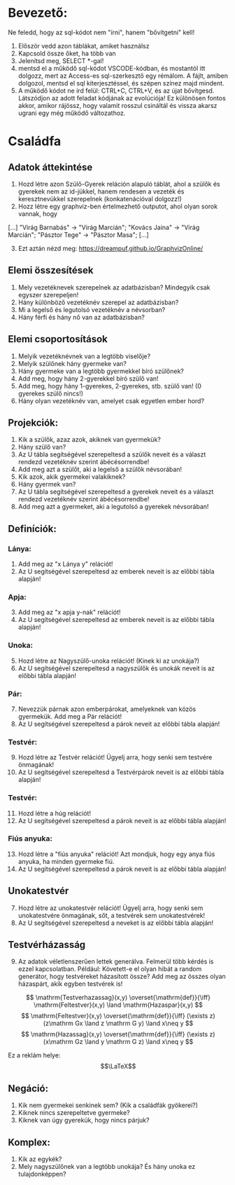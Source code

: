 # Bevezető:

Ne feledd, hogy az sql-kódot nem "írni", hanem "bővítgetni" kell!

1. Először vedd azon táblákat, amiket használsz
2. Kapcsold össze őket, ha több van
3. Jelenítsd meg, SELECT *-gal!
4. mentsd el a működő sql-kódot VSCODE-kódban, és mostantól itt dolgozz, mert az Access-es sql-szerkesztő egy rémálom. A fájlt, amiben dolgozol, mentsd el sql kiterjesztéssel, és szépen színez majd mindent.
5. A működő kódot ne írd felül: CTRL+C, CTRL+V, és az újat bővítgesd. Látszódjon az adott feladat kódjának az evolúciója! Ez különösen fontos akkor, amikor rájössz, hogy valamit rosszul csináltál és vissza akarsz ugrani egy még működő változathoz.


# Családfa

## Adatok áttekintése
1. Hozd létre azon Szülő-Gyerek reláción alapuló táblát, ahol a szülők és gyerekek nem az id-jükkel, hanem rendesen a vezeték és keresztnevükkel szerepelnek (konkatenációval dolgozz!)
2. Hozz létre egy graphviz-ben értelmezhető outputot, ahol olyan sorok vannak, hogy 

[...]
"Virág Barnabás" -> "Virág Marcián";
"Kovács Jaina" -> "Virág Marcián";
"Pásztor Tege" -> "Pásztor Masa";
[...]

3. Ezt aztán nézd meg: https://dreampuf.github.io/GraphvizOnline/


## Elemi összesítések
1. Mely vezetéknevek szerepelnek az adatbázisban? Mindegyik csak egyszer szerepeljen!
2. Hány különböző vezetéknév szerepel az adatbázisban?
3. Mi a legelső és legutolsó vezetéknév a névsorban?
4. Hány férfi és hány nő van az adatbázisban?

## Elemi csoportosítások
1. Melyik vezetéknévnek van a legtöbb viselője?
0. Melyik szülőnek hány gyermeke van?
0. Hány gyermeke van a legtöbb gyermekkel bíró szülőnek?
0. Add meg, hogy hány 2-gyerekkel bíró szülő van!
0. Add meg, hogy hány 1-gyerekes, 2-gyerekes, stb. szülő van! (0 gyerekes szülő nincs!)
0. Hány olyan vezetéknév van, amelyet csak egyetlen ember hord?

## Projekciók:

1. Kik a szülők, azaz azok, akiknek van gyermekük? 
0. Hány szülő van?
0. Az U tábla segítségével szerepeltesd a szülők neveit és a választ rendezd vezetéknév szerint ábécésorrendbe!
0. Add meg azt a szülőt, aki a legelső a szülők névsorában!
0. Kik azok, akik gyermekei valakiknek? 
0. Hány gyermek van?
0. Az U tábla segítségével szerepeltesd a gyerekek neveit és a választ rendezd vezetéknév szerint ábécésorrendbe!
0. Add meg azt a gyermeket, aki a legutolsó a gyerekek névsorában!

## Definíciók:

### Lánya:
1. Add meg az "x Lánya y" relációt!
2. Az U segítségével szerepeltesd az emberek neveit is az előbbi tábla alapján!

### Apja:
3. Add meg az "x apja y-nak" relációt!
4. Az U segítségével szerepeltesd az emberek neveit is az előbbi tábla alapján!

### Unoka:
5. Hozd létre az Nagyszülő-unoka relációt! (Kinek ki az unokája?)
6. Az U segítségével szerepeltesd a nagyszülők és unokák neveit is az előbbi tábla alapján!

### Pár:
7. Nevezzük párnak azon emberpárokat, amelyeknek van közös gyermekük. Add meg a Pár relációt!
8. Az U segítségével szerepeltesd a párok neveit az előbbi tábla alapján!

### Testvér:
9. Hozd létre az Testvér relációt! Ügyelj arra, hogy senki sem testvére önmagának!
10. Az U segítségével szerepeltesd a Testvérpárok neveit is az előbbi tábla alapján!

### Testvér:
11. Hozd létre a húg relációt!
12. Az U segítségével szerepeltesd a párok neveit is az előbbi tábla alapján!

### Fiús anyuka:
13. Hozd létre a "fiús anyuka" relációt! Azt mondjuk, hogy egy anya fiús anyuka, ha minden gyermeke fiú.
14. Az U segítségével szerepeltesd a párok neveit is az előbbi tábla alapján!


## Unokatestvér
7. Hozd létre az unokatestvér relációt! Ügyelj arra, hogy senki sem unokatestvére önmagának, sőt, a testvérek sem unokatestvérek!
8. Az U segítségével szerepeltesd a neveket is az előbbi tábla alapján!

## Testvérházasság
9. Az adatok véletlenszerűen lettek generálva. Felmerül több kérdés is ezzel kapcsolatban. Például: Követett-e el olyan hibát a random generátor, hogy testvéreket házasított össze?
Add meg az összes olyan házaspárt, akik egyben testvérek is!

$$ \mathrm{Testverhazassag}(x,y) \overset{\mathrm{def}}{\iff} \mathrm{Feltestver}(x,y) \land \mathrm{Hazaspar}(x,y) $$
$$ \mathrm{Feltestver}(x,y) \overset{\mathrm{def}}{\iff} (\exists z)(z\mathrm Gx \land z \mathrm G y) \land x\neq y $$
$$ \mathrm{Hazassag}(x,y) \overset{\mathrm{def}}{\iff} (\exists z)(x\mathrm Gz \land y \mathrm G z) \land x\neq y $$

Ez a reklám helye: $$\LaTeX$$




## Negáció:
1. Kik nem gyermekei senkinek sem? (Kik a családfák gyökerei?)
2. Kiknek nincs szerepeltetve gyermeke?
3. Kiknek van úgy gyerekük, hogy nincs párjuk?

## Komplex:
1. Kik az egykék?
2. Mely nagyszülőnek van a legtöbb unokája? És hány unoka ez tulajdonképpen?
